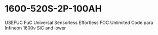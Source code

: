 # 1600-520S-2P-100AH
USEFUC FuC Universal Sensorless Effortless FOC Unlimited Code para Infineon 1600v SiC and lower 

